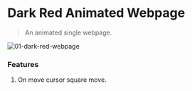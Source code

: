 # Dark Red Animated Webpage

> An animated single webpage.

![01-dark-red-webpage]()

### Features

1. On move cursor square move.
